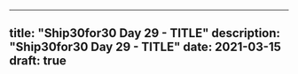 
---
title: "Ship30for30 Day 29 - TITLE"
description: "Ship30for30 Day 29 - TITLE"
date: 2021-03-15
draft: true
---

